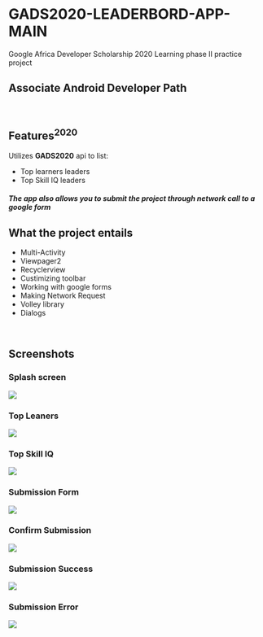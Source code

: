 # GADS2020-LEADERBORD-APP-MAIN
Google Africa Developer Scholarship 2020 Learning phase II practice project
<h2>Associate Android Developer Path</h2>
<br/>
<h2>Features<sup>2020</sup></h2>
<p>Utilizes <strong>GADS2020</strong> api to list:</p>
 <ul>
  <li>Top learners leaders</li>
  <li>Top Skill IQ leaders</li>
 </ul>
 <h5>The app also allows you to submit the project through network call to a <strong>google form</strong></h5>
<h2>What the project entails</h2>
<ul>
 <li>Multi-Activity</li>
 <li>Viewpager2</li>
 <li>Recyclerview</li>
 <li>Custimizing toolbar</li>
 <li>Working with google forms</li>
 <li>Making Network Request</li>
 <li>Volley library</li>
 <li>Dialogs</li>
</ul>
<br/>
<h2>Screenshots</h2>
<div>
 <h3>Splash screen</h3>
<img src="screenshots/splash.png"/>
 </div>
 <h3>Top Leaners</h3>
<img src="https://github.com/EzekielWachira/GADS2020-LEADERBORD-APP-MAIN/blob/master/screenshots/top_learners.png"/>
<h3>Top Skill IQ</h3>
<img src="https://github.com/EzekielWachira/GADS2020-LEADERBORD-APP-MAIN/blob/master/screenshots/top_skill.png"/>
<h3>Submission Form</h3>
<img src="https://github.com/EzekielWachira/GADS2020-LEADERBORD-APP-MAIN/blob/master/screenshots/submit_form.png"/>
<h3>Confirm Submission</h3>
<img src="https://github.com/EzekielWachira/GADS2020-LEADERBORD-APP-MAIN/blob/master/screenshots/confirm_submission.png"/>
<h3>Submission Success</h3>
<img src="https://github.com/EzekielWachira/GADS2020-LEADERBORD-APP-MAIN/blob/master/screenshots/submit_success.png"/>
<h3>Submission Error</h3>
<img src="https://github.com/EzekielWachira/GADS2020-LEADERBORD-APP-MAIN/blob/master/screenshots/submit_error.png"/>

